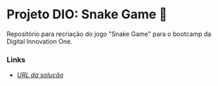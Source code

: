 # Projeto DIO: Snake Game 🐍
Repositório para recriação do jogo "Snake Game" para o bootcamp da Digital Innovation One.

### Links
- <a href="https://jperluxo.github.io/Projeto-DIO-Snake-Game" target="_blank">*URL da solução*</a>
